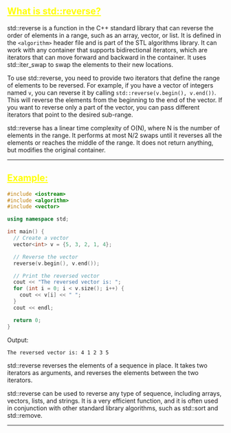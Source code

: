 ## <font color="yellow"><u>What is std::reverse?</u></font>

std::reverse is a function in the C++ standard library that can reverse the order of elements in a range, such as an array, vector, or list. It is defined in the `<algorithm>` header file and is part of the STL algorithms library. It can work with any container that supports bidirectional iterators, which are iterators that can move forward and backward in the container. It uses std::iter_swap to swap the elements to their new locations.

To use std::reverse, you need to provide two iterators that define the range of elements to be reversed. For example, if you have a vector of integers named `v`, you can reverse it by calling `std::reverse(v.begin(), v.end())`. This will reverse the elements from the beginning to the end of the vector. If you want to reverse only a part of the vector, you can pass different iterators that point to the desired sub-range.

std::reverse has a linear time complexity of O(N), where N is the number of elements in the range. It performs at most N/2 swaps until it reverses all the elements or reaches the middle of the range. It does not return anything, but modifies the original container.

---
## <font color="yellow"><u>Example:</u></font>

```c++
#include <iostream>
#include <algorithm>
#include <vector>

using namespace std;

int main() {
  // Create a vector
  vector<int> v = {5, 3, 2, 1, 4};

  // Reverse the vector
  reverse(v.begin(), v.end());

  // Print the reversed vector
  cout << "The reversed vector is: ";
  for (int i = 0; i < v.size(); i++) {
    cout << v[i] << " ";
  }
  cout << endl;

  return 0;
}

```

Output:

```
The reversed vector is: 4 1 2 3 5
```

std::reverse reverses the elements of a sequence in place. It takes two iterators as arguments, and reverses the elements between the two iterators.

std::reverse can be used to reverse any type of sequence, including arrays, vectors, lists, and strings. It is a very efficient function, and it is often used in conjunction with other standard library algorithms, such as std::sort and std::remove.

---
